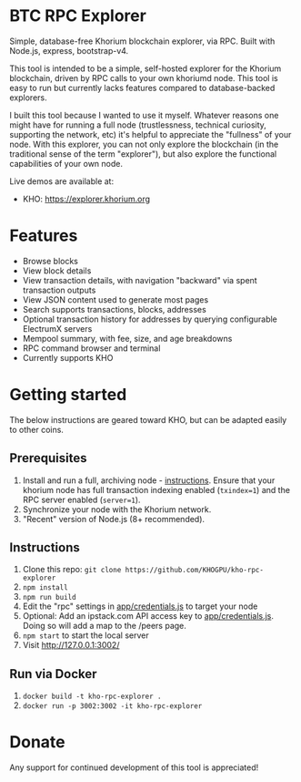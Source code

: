 # BTC RPC Explorer

Simple, database-free Khorium blockchain explorer, via RPC. Built with Node.js, express, bootstrap-v4.

This tool is intended to be a simple, self-hosted explorer for the Khorium blockchain, driven by RPC calls to your own khoriumd node. This tool is easy to run but currently lacks features compared to database-backed explorers.

I built this tool because I wanted to use it myself. Whatever reasons one might have for running a full node (trustlessness, technical curiosity, supporting the network, etc) it's helpful to appreciate the "fullness" of your node. With this explorer, you can not only explore the blockchain (in the traditional sense of the term "explorer"), but also explore the functional capabilities of your own node.

Live demos are available at:

* KHO: https://explorer.khorium.org

# Features

* Browse blocks
* View block details
* View transaction details, with navigation "backward" via spent transaction outputs
* View JSON content used to generate most pages
* Search supports transactions, blocks, addresses
* Optional transaction history for addresses by querying configurable ElectrumX servers
* Mempool summary, with fee, size, and age breakdowns
* RPC command browser and terminal
* Currently supports KHO

# Getting started

The below instructions are geared toward KHO, but can be adapted easily to other coins.

## Prerequisites

1. Install and run a full, archiving node - [instructions](https://khorium.org/en/full-node). Ensure that your khorium node has full transaction indexing enabled (`txindex=1`) and the RPC server enabled (`server=1`).
2. Synchronize your node with the Khorium network.
3. "Recent" version of Node.js (8+ recommended).

## Instructions

1. Clone this repo: `git clone https://github.com/KHOGPU/kho-rpc-explorer`
2. `npm install`
3. `npm run build`
4. Edit the "rpc" settings in [app/credentials.js](app/credentials.js) to target your node
5. Optional: Add an ipstack.com API access key to [app/credentials.js](app/credentials.js). Doing so will add a map to the /peers page.
6. `npm start` to start the local server
7. Visit http://127.0.0.1:3002/

## Run via Docker

1. `docker build -t kho-rpc-explorer .`
2. `docker run -p 3002:3002 -it kho-rpc-explorer`

# Donate

Any support for continued development of this tool is appreciated!
